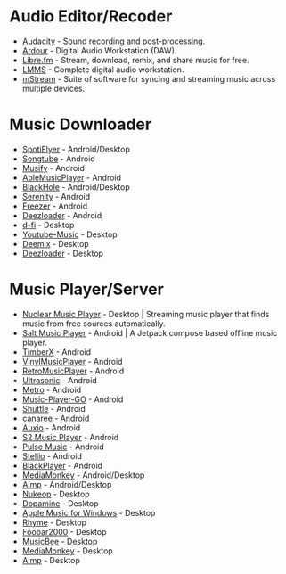 # Audio Editor/Recoder

- [Audacity](http://www.audacityteam.org/) - Sound recording and post-processing.
- [Ardour](https://ardour.org/) - Digital Audio Workstation (DAW).
- [Libre.fm](https://libre.fm/) - Stream, download, remix, and share music for free.
- [LMMS](https://lmms.io/) - Complete digital audio workstation.
- [mStream](http://mstream.io/) - Suite of software for syncing and streaming music across multiple devices.

# Music Downloader

-   [SpotiFlyer](https://github.com/Shabinder/SpotiFlyer) - Android/Desktop
-   [Songtube](https://github.com/SongTube/SongTube-App) - Android
-   [Musify](https://github.com/Harsh-23/Musify) - Android
-   [AbleMusicPlayer](https://github.com/uditkarode/AbleMusicPlayer) - Android
-   [BlackHole](https://github.com/Sangwan5688/BlackHole) - Android/Desktop 
-   [Serenity](https://github.com/YajanaRao/Serenity) - Android 
-   [Freezer](https://t.me/freezerandroid) - Android
-   [Deezloader](https://www.deezloader.app/) - Android
-   [d-fi](https://github.com/d-fi/releases) - Desktop
-   [Youtube-Music](https://github.com/th-ch/youtube-music) - Desktop
-   [Deemix](https://deemix.app/) - Desktop 
-   [Deezloader](https://www.deezloader.app/) - Desktop

# Music Player/Server

-   [Nuclear Music Player](https://nuclear.js.org/) - Desktop | Streaming music player that finds music from free sources automatically.
-   [Salt Music Player](https://github.com/Moriafly/SaltPlayerSource) - Android | A Jetpack compose based offline music player.
-   [TimberX](https://github.com/naman14/TimberX) - Android 
-   [VinylMusicPlayer](https://github.com/AdrienPoupa/VinylMusicPlayer) - Android
-   [RetroMusicPlayer](https://github.com/RetroMusicPlayer/RetroMusicPlayer) - Android
-   [Ultrasonic](https://github.com/ultrasonic/ultrasonic) - Android 
-   [Metro](https://github.com/MuntashirAkon/Metro) - Android
-   [Music-Player-GO](https://github.com/enricocid/Music-Player-GO) - Android 
-   [Shuttle](https://github.com/timusus/Shuttle) - Android 
-   [canaree](https://github.com/ologe/canaree-music-player) - Android 
-   [Auxio](https://github.com/OxygenCobalt/Auxio) - Android 
-   [S2 Music Player](https://play.google.com/store/apps/details?id=com.simplecityapps.shuttle) - Android 
-   [Pulse Music](https://play.google.com/store/apps/details?id=com.hardcodecoder.pulse) - Android 
-   [Stellio](https://stellio.ru/en) - Android 
-   [BlackPlayer](https://play.google.com/store/apps/details?id=com.musicplayer.blackplayerfree) - Android 
-   [MediaMonkey](https://www.mediamonkey.com/) - Android/Desktop 
-   [Aimp](https://www.aimp.ru/) - Android/Desktop 
-   [Nukeop](https://github.com/nukeop/nuclear) - Desktop
-   [Dopamine](https://github.com/digimezzo/dopamine-windows) - Desktop
-   [Apple Music for Windows](https://github.com/imxeno/apple-music-windows) - Desktop
-   [Rhyme](https://github.com/Rhyme-Player/Rhyme) - Desktop 
-   [Foobar2000](https://www.foobar2000.org/) - Desktop
-   [MusicBee](https://www.getmusicbee.com/) - Desktop 
-   [MediaMonkey](https://www.mediamonkey.com/) - Desktop
-   [Aimp](https://www.aimp.ru/) - Desktop 
